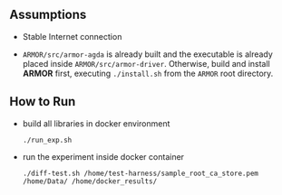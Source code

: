 ## Assumptions

- Stable Internet connection

- `ARMOR/src/armor-agda` is already built and the executable is already placed inside `ARMOR/src/armor-driver`.
   Otherwise, build and install **ARMOR** first, executing `./install.sh` from the `ARMOR` root directory.

## How to Run

- build all libraries in docker environment

  `./run_exp.sh`

- run the experiment inside docker container

  `./diff-test.sh /home/test-harness/sample_root_ca_store.pem /home/Data/ /home/docker_results/`
